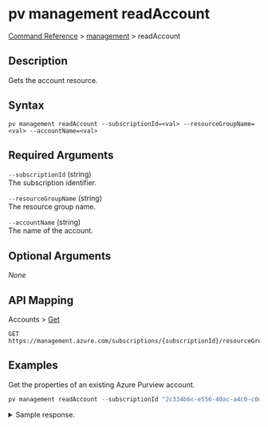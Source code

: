 # pv management readAccount
[Command Reference](../../../README.md#command-reference) > [management](./main.md) > readAccount

## Description
Gets the account resource.

## Syntax
```
pv management readAccount --subscriptionId=<val> --resourceGroupName=<val> --accountName=<val>
```

## Required Arguments
`--subscriptionId` (string)  
The subscription identifier.

`--resourceGroupName` (string)  
The resource group name.

`--accountName` (string)  
The name of the account.

## Optional Arguments
*None*

## API Mapping
Accounts > [Get](https://docs.microsoft.com/en-us/rest/api/purview/accounts/get)
```
GET https://management.azure.com/subscriptions/{subscriptionId}/resourceGroups/{resourceGroupName}/providers/Microsoft.Purview/accounts/{accountName}
```

## Examples
Get the properties of an existing Azure Purview account.
```powershell
pv management readAccount --subscriptionId "2c334b6c-e556-40ac-a4c0-c0d1d2e08ca0" --resourceGroupName "esg" --accountName "esg-26fa7f24-pv"
```

<details><summary>Sample response.</summary>
<p>

```json

```
</p>
</details>